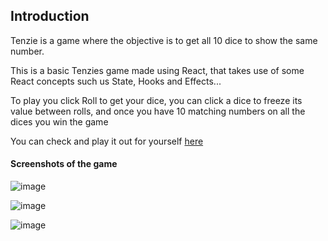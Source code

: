 ## Introduction

Tenzie is a game where the objective is to get all 10 dice to show the same number.

This is a basic Tenzies game made using React, that takes use of some React concepts such us State, Hooks and Effects...

To play you click Roll to get your dice, you can click a dice to freeze its value between rolls, and once you have 10 matching numbers on all the dices you win the game

You can check  and play it out for yourself [here](https://tenzies-game-psi.vercel.app/)



#### Screenshots of the game

![image](https://user-images.githubusercontent.com/99540220/219677882-c4a04e11-69be-45ef-a3b2-87056ebc1147.png)

![image](https://user-images.githubusercontent.com/99540220/219678777-d9f0c637-73de-4732-896a-72fa1968f7cc.png)

![image](https://user-images.githubusercontent.com/99540220/219678921-5861041e-7665-4c26-bd30-815266eb0d79.png)



